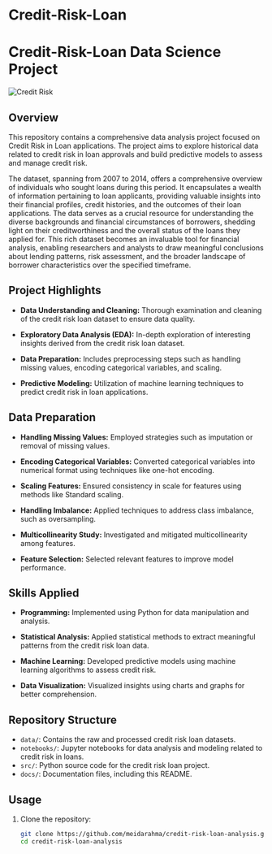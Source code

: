 # Credit-Risk-Loan
# Credit-Risk-Loan Data Science Project

![Credit Risk](https://www.google.com/url?sa=i&url=https%3A%2F%2Fwww.pinterest.com%2Fpin%2F340936634292381410%2F&psig=AOvVaw3z2qYeJsXZ2A45O5JcAJIJ&ust=1706914890817000&source=images&cd=vfe&opi=89978449&ved=0CBMQjRxqFwoTCOig0dCfi4QDFQAAAAAdAAAAABAE)


## Overview

This repository contains a comprehensive data analysis project focused on Credit Risk in Loan applications. 
The project aims to explore historical data related to credit risk in loan approvals and build predictive models 
to assess and manage credit risk.

The dataset, spanning from 2007 to 2014, offers a comprehensive overview of individuals who sought loans during this period. 
It encapsulates a wealth of information pertaining to loan applicants, providing valuable insights into their financial profiles, 
credit histories, and the outcomes of their loan applications. The data serves as a crucial resource for understanding 
the diverse backgrounds and financial circumstances of borrowers, shedding light on their creditworthiness and the overall status 
of the loans they applied for. This rich dataset becomes an invaluable tool for financial analysis, enabling researchers and 
analysts to draw meaningful conclusions about lending patterns, risk assessment, and the broader landscape of borrower 
characteristics over the specified timeframe.

## Project Highlights

- **Data Understanding and Cleaning:** Thorough examination and cleaning of the credit risk loan dataset to ensure data quality.

- **Exploratory Data Analysis (EDA):** In-depth exploration of interesting insights derived from the credit risk loan dataset.

- **Data Preparation:** Includes preprocessing steps such as handling missing values, encoding categorical variables, and scaling.

- **Predictive Modeling:** Utilization of machine learning techniques to predict credit risk in loan applications.

## Data Preparation

- **Handling Missing Values:** Employed strategies such as imputation or removal of missing values.

- **Encoding Categorical Variables:** Converted categorical variables into numerical format using techniques like one-hot encoding.

- **Scaling Features:** Ensured consistency in scale for features using methods like Standard scaling.

- **Handling Imbalance:** Applied techniques to address class imbalance, such as oversampling.

- **Multicollinearity Study:** Investigated and mitigated multicollinearity among features.

- **Feature Selection:** Selected relevant features to improve model performance.

## Skills Applied

- **Programming:** Implemented using Python for data manipulation and analysis.

- **Statistical Analysis:** Applied statistical methods to extract meaningful patterns from the credit risk loan data.

- **Machine Learning:** Developed predictive models using machine learning algorithms to assess credit risk.

- **Data Visualization:** Visualized insights using charts and graphs for better comprehension.

## Repository Structure

- `data/`: Contains the raw and processed credit risk loan datasets.
- `notebooks/`: Jupyter notebooks for data analysis and modeling related to credit risk in loans.
- `src/`: Python source code for the credit risk loan project.
- `docs/`: Documentation files, including this README.

## Usage

1. Clone the repository:
   ```bash
   git clone https://github.com/meidarahma/credit-risk-loan-analysis.git
   cd credit-risk-loan-analysis
